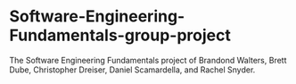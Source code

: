 # Software-Engineering-Fundamentals-group-project

The Software Engineering Fundamentals project of Brandond Walters, Brett Dube, Christopher Dreiser, Daniel Scamardella, and Rachel Snyder. 
